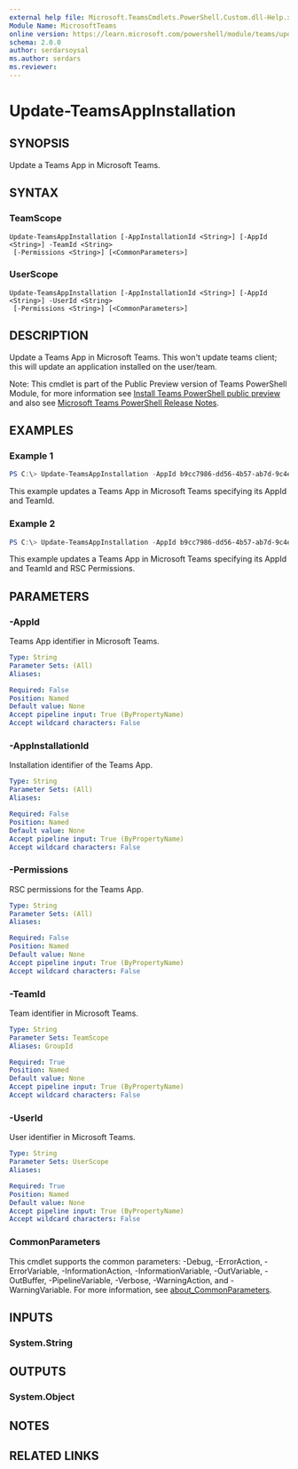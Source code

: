 ```yaml
---
external help file: Microsoft.TeamsCmdlets.PowerShell.Custom.dll-Help.xml
Module Name: MicrosoftTeams
online version: https://learn.microsoft.com/powershell/module/teams/update-teamsappinstallation
schema: 2.0.0
author: serdarsoysal
ms.author: serdars
ms.reviewer:
---
```


# Update-TeamsAppInstallation

## SYNOPSIS
Update a Teams App in Microsoft Teams.

## SYNTAX

### TeamScope
```
Update-TeamsAppInstallation [-AppInstallationId <String>] [-AppId <String>] -TeamId <String>
 [-Permissions <String>] [<CommonParameters>]
```

### UserScope
```
Update-TeamsAppInstallation [-AppInstallationId <String>] [-AppId <String>] -UserId <String>
 [-Permissions <String>] [<CommonParameters>]
```

## DESCRIPTION
Update a Teams App in Microsoft Teams.
This won't update teams client; this will update an application installed on the user/team.

Note: This cmdlet is part of the Public Preview version of Teams PowerShell Module, for more information see [Install Teams PowerShell public preview](https://learn.microsoft.com/microsoftteams/teams-powershell-install#install-teams-powershell-public-preview) and also see [Microsoft Teams PowerShell Release Notes](https://learn.microsoft.com/microsoftteams/teams-powershell-release-notes).

## EXAMPLES

### Example 1
```powershell
PS C:\> Update-TeamsAppInstallation -AppId b9cc7986-dd56-4b57-ab7d-9c4e5288b775 -TeamId 31f1ff6c-d48c-4f8a-b2e1-abca7fd399df
```

This example updates a Teams App in Microsoft Teams specifying its AppId and TeamId.

### Example 2
```powershell
PS C:\> Update-TeamsAppInstallation -AppId b9cc7986-dd56-4b57-ab7d-9c4e5288b775 -TeamId 31f1ff6c-d48c-4f8a-b2e1-abca7fd399df -Permissions "TeamSettings.Read.Group ChannelMessage.Read.Group"
```

This example updates a Teams App in Microsoft Teams specifying its AppId and TeamId and RSC Permissions.

## PARAMETERS

### -AppId
Teams App identifier in Microsoft Teams.

```yaml
Type: String
Parameter Sets: (All)
Aliases:

Required: False
Position: Named
Default value: None
Accept pipeline input: True (ByPropertyName)
Accept wildcard characters: False
```

### -AppInstallationId
Installation identifier of the Teams App.

```yaml
Type: String
Parameter Sets: (All)
Aliases:

Required: False
Position: Named
Default value: None
Accept pipeline input: True (ByPropertyName)
Accept wildcard characters: False
```

### -Permissions
RSC permissions for the Teams App.

```yaml
Type: String
Parameter Sets: (All)
Aliases:

Required: False
Position: Named
Default value: None
Accept pipeline input: True (ByPropertyName)
Accept wildcard characters: False
```

### -TeamId
Team identifier in Microsoft Teams.

```yaml
Type: String
Parameter Sets: TeamScope
Aliases: GroupId

Required: True
Position: Named
Default value: None
Accept pipeline input: True (ByPropertyName)
Accept wildcard characters: False
```

### -UserId
User identifier in Microsoft Teams.

```yaml
Type: String
Parameter Sets: UserScope
Aliases:

Required: True
Position: Named
Default value: None
Accept pipeline input: True (ByPropertyName)
Accept wildcard characters: False
```

### CommonParameters
This cmdlet supports the common parameters: -Debug, -ErrorAction, -ErrorVariable, -InformationAction, -InformationVariable, -OutVariable, -OutBuffer, -PipelineVariable, -Verbose, -WarningAction, and -WarningVariable. For more information, see [about_CommonParameters](http://go.microsoft.com/fwlink/?LinkID=113216).

## INPUTS

### System.String

## OUTPUTS

### System.Object

## NOTES

## RELATED LINKS
